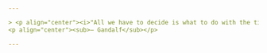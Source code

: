 ```yaml
---

> <p align="center"><i>"All we have to decide is what to do with the time that is given us."</i></p>
<p align="center"><sub>— Gandalf</sub></p>

---
```

